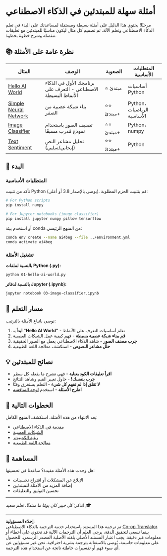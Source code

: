 <!--
CO_OP_TRANSLATOR_METADATA:
{
  "original_hash": "0d1babfdcbeb46525f2db3fbaaa54cd7",
  "translation_date": "2025-10-03T11:26:52+00:00",
  "source_file": "examples/README.md",
  "language_code": "ar"
}
-->
# أمثلة سهلة للمبتدئين في الذكاء الاصطناعي

مرحبًا! يحتوي هذا الدليل على أمثلة بسيطة ومستقلة لمساعدتك على البدء في تعلم الذكاء الاصطناعي وتعلم الآلة. تم تصميم كل مثال ليكون مناسبًا للمبتدئين مع تعليقات مفصلة وشرح خطوة بخطوة.

## 📚 نظرة عامة على الأمثلة

| المثال | الوصف | الصعوبة | المتطلبات الأساسية |
|--------|-------|---------|--------------------|
| [Hello AI World](../../../examples/01-hello-ai-world.py) | برنامجك الأول في الذكاء الاصطناعي - التعرف على الأنماط البسيطة | ⭐ مبتدئ | أساسيات Python |
| [Simple Neural Network](../../../examples/02-simple-neural-network.py) | بناء شبكة عصبية من الصفر | ⭐⭐ مبتدئ+ | Python، الرياضيات الأساسية |
| [Image Classifier](./03-image-classifier.ipynb) | تصنيف الصور باستخدام نموذج مُدرب مسبقًا | ⭐⭐ مبتدئ+ | Python، numpy |
| [Text Sentiment](../../../examples/04-text-sentiment.py) | تحليل مشاعر النص (إيجابي/سلبي) | ⭐⭐ مبتدئ+ | Python |

## 🚀 البدء

### المتطلبات الأساسية

تأكد من تثبيت Python (يوصى بالإصدار 3.8 أو أعلى). قم بتثبيت الحزم المطلوبة:

```bash
# For Python scripts
pip install numpy

# For Jupyter notebooks (image classifier)
pip install jupyter numpy pillow tensorflow
```

أو استخدم بيئة conda من المنهج الرئيسي:

```bash
conda env create --name ai4beg --file ../environment.yml
conda activate ai4beg
```

### تشغيل الأمثلة

**بالنسبة لملفات Python (.py):**
```bash
python 01-hello-ai-world.py
```

**بالنسبة لدفاتر Jupyter (.ipynb):**
```bash
jupyter notebook 03-image-classifier.ipynb
```

## 📖 مسار التعلم

نوصي باتباع الأمثلة بالترتيب:

1. **ابدأ بـ "Hello AI World"** - تعلم أساسيات التعرف على الأنماط
2. **قم ببناء شبكة عصبية بسيطة** - فهم كيفية عمل الشبكات العصبية
3. **جرب مصنف الصور** - شاهد الذكاء الاصطناعي يعمل مع الصور الحقيقية
4. **حلل مشاعر النصوص** - استكشف معالجة اللغة الطبيعية

## 💡 نصائح للمبتدئين

- **اقرأ تعليقات الكود بعناية** - فهي تشرح ما يفعله كل سطر
- **جرب بنفسك!** - حاول تغيير القيم وشاهد النتائج
- **لا تقلق إذا لم تفهم كل شيء** - التعلم يستغرق وقتًا
- **اطرح الأسئلة** - استخدم [لوحة المناقشة](https://github.com/microsoft/AI-For-Beginners/discussions)

## 🔗 الخطوات التالية

بعد الانتهاء من هذه الأمثلة، استكشف المنهج الكامل:
- [مقدمة في الذكاء الاصطناعي](../lessons/1-Intro/README.md)
- [الشبكات العصبية](../lessons/3-NeuralNetworks/README.md)
- [رؤية الكمبيوتر](../lessons/4-ComputerVision/README.md)
- [معالجة اللغة الطبيعية](../lessons/5-NLP/README.md)

## 🤝 المساهمة

هل وجدت هذه الأمثلة مفيدة؟ ساعدنا في تحسينها:
- الإبلاغ عن المشكلات أو اقتراح تحسينات
- إضافة المزيد من الأمثلة للمبتدئين
- تحسين التوثيق والتعليقات

---

*تذكر: كل خبير كان يومًا ما مبتدئًا. تعلم سعيد! 🎓*

---

**إخلاء المسؤولية**:  
تم ترجمة هذا المستند باستخدام خدمة الترجمة بالذكاء الاصطناعي [Co-op Translator](https://github.com/Azure/co-op-translator). بينما نسعى لتحقيق الدقة، يرجى العلم أن الترجمات الآلية قد تحتوي على أخطاء أو معلومات غير دقيقة. يجب اعتبار المستند الأصلي بلغته الأصلية المصدر الرسمي. للحصول على معلومات حاسمة، يُوصى بالاستعانة بترجمة بشرية احترافية. نحن غير مسؤولين عن أي سوء فهم أو تفسيرات خاطئة ناتجة عن استخدام هذه الترجمة.